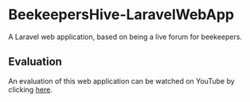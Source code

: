 # BeekeepersHive-LaravelWebApp
A Laravel web application, based on being a live forum for beekeepers. 

## Evaluation
An evaluation of this web application can be watched on YouTube by clicking [here](https://youtu.be/UKSr5wKXVTg).
